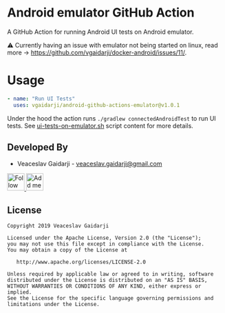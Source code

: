 # Android emulator GitHub Action

A GitHub Action for running Android UI tests on Android emulator.

:warning: Currently having an issue with emulator not being started on linux, read more -> https://github.com/vgaidarji/docker-android/issues/11/.

# Usage

```yml
- name: "Run UI Tests"
  uses: vgaidarji/android-github-actions-emulator@v1.0.1
```

Under the hood the action runs `./gradlew connectedAndroidTest` to run UI tests.
See [ui-tests-on-emulator.sh](https://github.com/vgaidarji/docker-android/blob/master/docker-android-emulator/ui-tests-on-emulator.sh)
script content for more details.

Developed By
------------

* Veaceslav Gaidarji - <veaceslav.gaidarji@gmail.com>

<a href="https://twitter.com/v_gaidarji">
  <img alt="Follow me on Twitter" src="http://image.flaticon.com/icons/svg/124/124021.svg" height="40" width="40"/>
</a>
<a href="https://www.linkedin.com/in/veaceslavgaidarji">
  <img alt="Add me to Linkedin" src="http://image.flaticon.com/icons/svg/124/124011.svg" height="40" width="40"/>
</a>

License
-------

    Copyright 2019 Veaceslav Gaidarji

    Licensed under the Apache License, Version 2.0 (the "License");
    you may not use this file except in compliance with the License.
    You may obtain a copy of the License at

       http://www.apache.org/licenses/LICENSE-2.0

    Unless required by applicable law or agreed to in writing, software
    distributed under the License is distributed on an "AS IS" BASIS,
    WITHOUT WARRANTIES OR CONDITIONS OF ANY KIND, either express or implied.
    See the License for the specific language governing permissions and
    limitations under the License.
